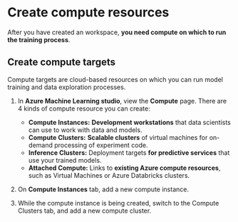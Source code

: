 # Create compute resources

After you have created an workspace, **you need compute on which to run the training process**.

## Create compute targets

Compute targets are cloud-based resources on which you can run model training and data exploration processes.

1. In **Azure Machine Learning studio**, view the **Compute** page. There are 4 kinds of compute resource you can create:

    * **Compute Instances:** **Development workstations** that data scientists can use to work with data and models.
    * **Compute Clusters:** **Scalable clusters** of virtual machines for on-demand processing of experiment code.
    * **Inference Clusters:** Deployment targets **for predictive services** that use your trained models.
    * **Attached Compute:** Links to **existing Azure compute resources**, such as Virtual Machines or Azure Databricks clusters.

2. On **Compute Instances** tab, add a new compute instance.
3. While the compute instance is being created, switch to the Compute Clusters tab, and add a new compute cluster.
